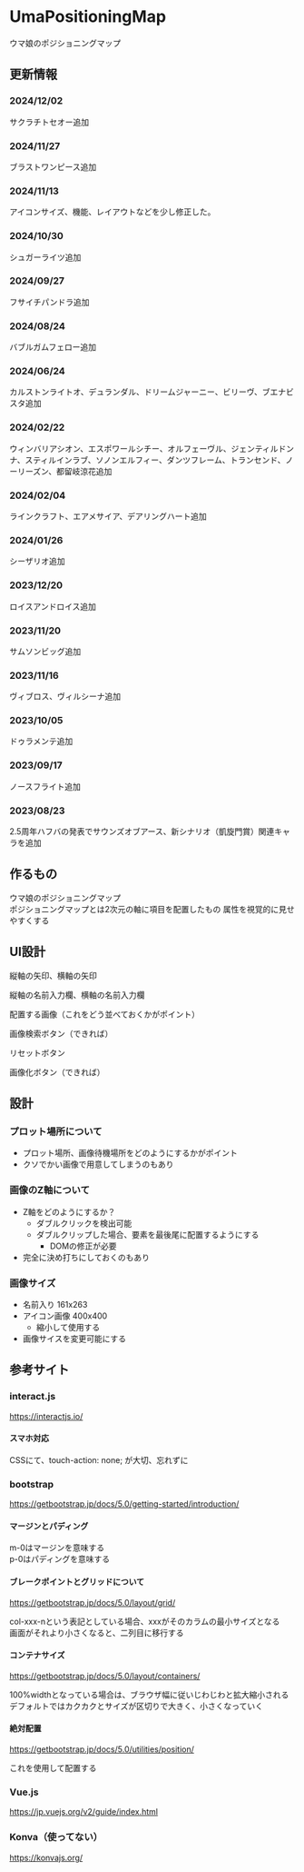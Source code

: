 # UmaPositioningMap

ウマ娘のポジショニングマップ

## 更新情報

### 2024/12/02

サクラチトセオー追加

### 2024/11/27

ブラストワンピース追加

### 2024/11/13

アイコンサイズ、機能、レイアウトなどを少し修正した。

### 2024/10/30

シュガーライツ追加

### 2024/09/27

フサイチパンドラ追加

### 2024/08/24

バブルガムフェロー追加

### 2024/06/24

カルストンライトオ、デュランダル、ドリームジャーニー、ビリーヴ、ブエナビスタ追加

### 2024/02/22

ウィンバリアシオン、エスポワールシチー、オルフェーヴル、ジェンティルドンナ、スティルインラブ、ソノンエルフィー、ダンツフレーム、トランセンド、ノーリーズン、都留岐涼花追加

### 2024/02/04

ラインクラフト、エアメサイア、デアリングハート追加

### 2024/01/26

シーザリオ追加

### 2023/12/20

ロイスアンドロイス追加

### 2023/11/20

サムソンビッグ追加

### 2023/11/16

ヴィブロス、ヴィルシーナ追加

### 2023/10/05

ドゥラメンテ追加

### 2023/09/17

ノースフライト追加

### 2023/08/23

2.5周年ハフバの発表でサウンズオブアース、新シナリオ（凱旋門賞）関連キャラを追加

## 作るもの

ウマ娘のポジショニングマップ  
ポジショニングマップとは2次元の軸に項目を配置したもの
属性を視覚的に見せやすくする  

## UI設計

縦軸の矢印、横軸の矢印

縦軸の名前入力欄、横軸の名前入力欄

配置する画像（これをどう並べておくかがポイント）

画像検索ボタン（できれば）

リセットボタン

画像化ボタン（できれば）

## 設計

### プロット場所について
- プロット場所、画像待機場所をどのようにするかがポイント
- クソでかい画像で用意してしまうのもあり

### 画像のZ軸について
- Z軸をどのようにするか？
    - ダブルクリックを検出可能
    - ダブルクリップした場合、要素を最後尾に配置するようにする
        - DOMの修正が必要
- 完全に決め打ちにしておくのもあり

### 画像サイズ
- 名前入り 161x263
- アイコン画像 400x400
    - 縮小して使用する
- 画像サイスを変更可能にする

## 参考サイト

### interact.js
https://interactjs.io/

#### スマホ対応
CSSにて、touch-action: none; が大切、忘れずに  

### bootstrap
https://getbootstrap.jp/docs/5.0/getting-started/introduction/

#### マージンとパディング
m-0はマージンを意味する  
p-0はパディングを意味する  

#### ブレークポイントとグリッドについて
https://getbootstrap.jp/docs/5.0/layout/grid/

col-xxx-nという表記としている場合、xxxがそのカラムの最小サイズとなる  
画面がそれより小さくなると、二列目に移行する  

#### コンテナサイズ
https://getbootstrap.jp/docs/5.0/layout/containers/

100%widthとなっている場合は、ブラウザ幅に従いじわじわと拡大縮小される  
デフォルトではカクカクとサイズが区切りで大きく、小さくなっていく 

#### 絶対配置
https://getbootstrap.jp/docs/5.0/utilities/position/

これを使用して配置する

### Vue.js
https://jp.vuejs.org/v2/guide/index.html

### Konva（使ってない）
https://konvajs.org/

